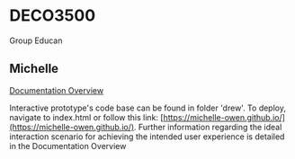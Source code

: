 # DECO3500
Group Educan

## Michelle
[Documentation Overview](https://github.com/michelle-owen/DECO3500/wiki/Documentation-Overview)

Interactive prototype's code base can be found in folder 'drew'. To deploy, navigate to index.html or follow this link: [https://michelle-owen.github.io/](https://michelle-owen.github.io/). Further information regarding the ideal interaction scenario for achieving the intended user experience is detailed in the Documentation Overview

